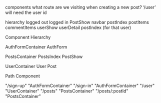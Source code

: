 components
what route are we visiting when creating a new post?
‘/user’ will need the user id

hierarchy
  logged out
  logged in
    <modal> PostShow
    navbar
    postIndex
      postItems
        commentItems
    userShow
      userDetail
      postIndex (for that user)




Component Hierarchy

AuthFormContainer
  AuthForm

PostsContainer
  PostsIndex
  PostShow

UserContainer
  User
  Post



Path	                       Component

"/sign-up"	                 "AuthFormContainer"
"/sign-in"	                 "AuthFormContainer"
"/user"	                     "UserContainer"
"/posts"        	           "PostsContainer"
"/posts/:postId"	           "PostsContainer"
